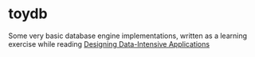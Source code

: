 # toydb

Some very basic database engine implementations, written as a learning exercise while reading [Designing Data-Intensive Applications](https://dataintensive.net/)
